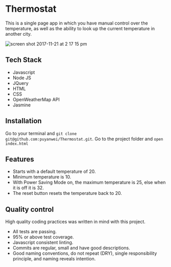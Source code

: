 # Thermostat

This is a single page app in which you have manual control over the temperature,
as well as the ability to look up the current temperature in another city.

![screen shot 2017-11-21 at 2 17 15 pm](https://user-images.githubusercontent.com/14803518/33059902-486bd416-ced1-11e7-9f36-54a62b634e9a.png)

## Tech Stack

* Javascript
* Node JS
* JQuery
* HTML
* CSS
* OpenWeatherMap API
* Jasmine

## Installation

Go to your terminal and `git clone git@github.com:puyanwei/Thermostat.git`. Go
to the project folder and `open index.html`

## Features

* Starts with a default temperature of 20.
* Minimum temperature is 10.
* With Power Saving Mode on, the maximum temperature is 25, else when it is off it is 32.
* The reset button resets the temperature back to 20.

## Quality control

High quality coding practices was written in mind with this project.

* All tests are passing.
* 95% or above test coverage.
* Javascript consistent linting.
* Commits are regular, small and have good descriptions.
* Good naming conventions, do not repeat (DRY), single responsibility principle,
  and naming reveals intention.
